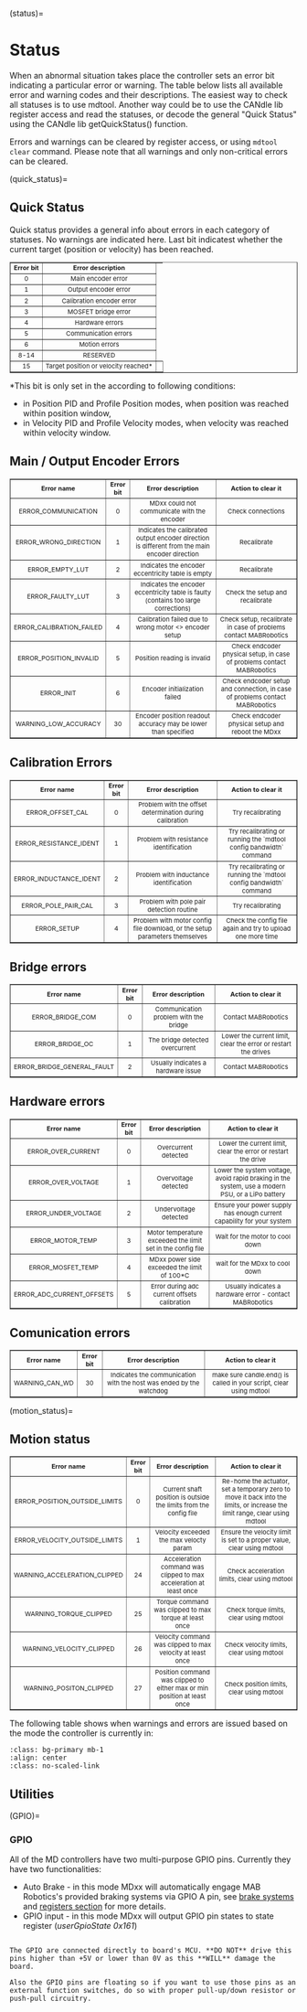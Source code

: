 (status)=

# Status

When an abnormal situation takes place the controller sets an error bit indicating a particular
error or warning. The table below lists all available error and warning codes and their
descriptions. The easiest way to check all statuses is to use mdtool. Another way could be to use
the CANdle lib register access and read the statuses, or decode the general "Quick Status" using the
CANdle lib getQuickStatus() function.

Errors and warnings can be cleared by register access, or using `mdtool clear` command. Please note
that all warnings and only non-critical errors can be cleared.

(quick_status)=

## Quick Status

Quick status provides a general info about errors in each category of statuses. No warnings are
indicated here. Last bit indicatest whether the current target (position or velocity) has been
reached.

<table border="1" cellpadding="2" cellspacing="0"  class="gridlines sheet0" id="sheet0" style="float:center;text-align:center;font-size:11px ;width:100%">
	<tbody>
		<tr>
			<td> <b>Error bit</b></td>
			<td> <b>Error description</b></td>
		</tr>
		<tr>
			<td>0</td>
			<td>Main encoder error</td>
		</tr>
		<tr>
			<td>1</td>
			<td>Output encoder error</td>
		</tr>
		<tr>
			<td>2</td>
			<td>Calibration encoder error</td>
		</tr>
		<tr>
			<td>3</td>
			<td>MOSFET bridge error</td>
		</tr>
		<tr>
			<td>4</td>
			<td>Hardware errors</td>
		</tr>
    	<tr>
			<td>5</td>
			<td>Communication errors</td>
		</tr>
   		<tr>
			<td>6</td>
			<td>Motion errors</td>
		</tr>
       	<tr>
			<td>8-14</td>
			<td>RESERVED</td>
		</tr>
		</tr>
			<tr>
			<td>15</td>
			<td>Target position or velocity reached* <td>
		</tr>
	</tbody>
</table>

\*This bit is only set in the according to following conditions:

- in Position PID and Profile Position modes, when position was reached within position window,
- in Velocity PID and Profile Velocity modes, when velocity was reached within velocity window.

<p></p>

## Main / Output Encoder Errors

<table border="1" cellpadding="2" cellspacing="0"  class="gridlines sheet0" id="sheet0" style="float:center;text-align:center;font-size:11px ;width:100%">
	<tbody>
		<tr>
			<td> <b>Error name</b></td>
			<td> <b>Error bit</b></td>
			<td> <b>Error description</b></td>
      		<td> <b>Action to clear it</b></td>
		</tr>
		<tr>
			<td>ERROR_COMMUNICATION </td>
			<td>0</td>
			<td>MDxx could not communicate with the encoder </td>
      		<td>Check connections </td>
		</tr>
    	<tr>
			<td>ERROR_WRONG_DIRECTION</td>
			<td>1</td>
			<td>Indicates the calibrated output encoder direction is different from the main encoder direction</td>
      		<td>Recalibrate</td>
		</tr>
   		 <tr>
			<td>ERROR_EMPTY_LUT</td>
			<td>2</td>
			<td>Indicates the encoder eccentricity table is empty</td>
      		<td>Recalibrate</td>
		</tr>
    	<tr>
			<td>ERROR_FAULTY_LUT</td>
			<td>3</td>
			<td>Indicates the encoder eccentricity table is faulty (contains too large corrections)</td>
    		<td>Check the setup and recalibrate</td>
		</tr>
    	<tr>
			<td>ERROR_CALIBRATION_FAILED</td>
			<td>4</td>
			<td>Calibration failed due to wrong motor <> encoder setup</td>
			<td>Check setup, recalibrate in case of problems contact MABRobotics</td>
		</tr>
    	<tr>
			<td>ERROR_POSITION_INVALID</td>
			<td>5</td>
			<td>Position reading is invalid</td>
			<td>Check endcoder physical setup, in case of problems contact MABRobotics</td>
		</tr>
		<tr>
			<td>ERROR_INIT</td>
			<td>6</td>
			<td>Encoder initialization failed</td>
			<td>Check endcoder setup and connection, in case of problems contact MABRobotics</td>
		</tr>
		<tr>
			<td>WARNING_LOW_ACCURACY</td>
			<td>30</td>
			<td>Encoder position readout accuracy may be lower than specified</td>
			<td>Check endcoder physical setup and reboot the MDxx</td>
		</tr>
	</tbody>
</table>
<p></p>

## Calibration Errors

<table border="1" cellpadding="2" cellspacing="0"  class="gridlines sheet0" id="sheet0" style="float:center;text-align:center;font-size:11px ;width:100%">
	<tbody>
		<tr>
			<td> <b>Error name</b></td>
			<td> <b>Error bit</b></td>
			<td> <b>Error description</b></td>
      		<td> <b>Action to clear it</b></td>
		</tr>
		<tr>
			<td>ERROR_OFFSET_CAL </td>
			<td>0</td>
			<td>Problem with the offset determination during calibration </td>
      		<td>Try recalibrating</td>
		</tr>
    	<tr>
			<td>ERROR_RESISTANCE_IDENT</td>
			<td>1</td>
			<td>Problem with resistance identification</td>
    		<td>Try recalibrating or running the `mdtool config bandwidth` command</td>
		</tr>
    	<tr>
			<td>ERROR_INDUCTANCE_IDENT</td>
			<td>2</td>
			<td>Problem with inductance identification</td>
      		<td>Try recalibrating or running the `mdtool config bandwidth` command</td>
		</tr>
    	<tr>
			<td>ERROR_POLE_PAIR_CAL</td>
			<td>3</td>
			<td>Problem with pole pair detection routine</td>
      		<td>Try recalibrating</td>
		</tr>
    	<tr>
			<td>ERROR_SETUP</td>
			<td>4</td>
			<td>Problem with motor config file download, or the setup parameters themselves</td>
      		<td>Check the config file again and try to upload one more time</td>
		</tr>
	</tbody>
</table>
<p></p>

## Bridge errors

<table border="1" cellpadding="2" cellspacing="0"  class="gridlines sheet0" id="sheet0" style="float:center;text-align:center;font-size:11px ;width:100%">
	<tbody>
		<tr>
			<td> <b>Error name</b></td>
			<td> <b>Error bit</b></td>
			<td> <b>Error description</b></td>
      		<td> <b>Action to clear it</b></td>
		</tr>
		<tr>
			<td>ERROR_BRIDGE_COM</td>
			<td>0</td>
			<td>Communication problem with the bridge</td>
      		<td>Contact MABRobotics</td>
		</tr>
    	<tr>
			<td>ERROR_BRIDGE_OC</td>
			<td>1</td>
			<td>The bridge detected overcurrent</td>
      		<td>Lower the current limit, clear the error or restart the drives</td>
		</tr>
    	<tr>
			<td>ERROR_BRIDGE_GENERAL_FAULT</td>
			<td>2</td>
			<td>Usually indicates a hardware issue</td>
      		<td>Contact MABRobotics</td>
		</tr>
	</tbody>
</table>
<p></p>

## Hardware errors

<table border="1" cellpadding="2" cellspacing="0"  class="gridlines sheet0" id="sheet0" style="float:center;text-align:center;font-size:11px ;width:100%">
	<tbody>
		<tr>
			<td> <b>Error name</b></td>
			<td> <b>Error bit</b></td>
			<td> <b>Error description</b></td>
      		<td> <b>Action to clear it</b></td>
		</tr>
   		<tr>
			<td>ERROR_OVER_CURRENT</td>
			<td>0</td>
			<td>Overcurrent detected</td>
      		<td>Lower the current limit, clear the error or restart the drive</td>
		</tr>
    	<tr>
			<td>ERROR_OVER_VOLTAGE</td>
			<td>1</td>
			<td>Overvoltage detected</td>
      		<td>Lower the system voltage, avoid rapid braking in the system, use a modern PSU, or a LiPo battery</td>
		</tr>
    	<tr>
			<td>ERROR_UNDER_VOLTAGE</td>
			<td>2</td>
			<td>Undervoltage detected</td>
      		<td>Ensure your power supply has enough current capability for your system</td>
		</tr>
    	<tr>
			<td>ERROR_MOTOR_TEMP</td>
			<td>3</td>
			<td>Motor temperature exceeded the limit set in the config file</td>
      		<td>Wait for the motor to cool down</td>
		</tr>
    	<tr>
			<td>ERROR_MOSFET_TEMP</td>
			<td>4</td>
			<td>MDxx power side exceeded the limit of 100*C</td>
      		<td>wait for the MDxx to cool down</td>
		</tr>
     	<tr>
			<td>ERROR_ADC_CURRENT_OFFSETS</td>
			<td>5</td>
			<td>Error during adc current offsets calibration</td>
      		<td>Usually indicates a hardware error - contact MABRobotics</td>
		</tr> 
  </tbody>
</table>
<p></p>

## Comunication errors

<table border="1" cellpadding="2" cellspacing="0"  class="gridlines sheet0" id="sheet0" style="float:center;text-align:center;font-size:11px ;width:100%">
	<tbody>
		<tr>
			<td> <b>Error name</b></td>
			<td> <b>Error bit</b></td>
			<td> <b>Error description</b></td>
      		<td> <b>Action to clear it</b></td>
		</tr>
    	<tr>
			<td>WARNING_CAN_WD</td>
			<td>30</td>
			<td>Indicates the communication with the host was ended by the watchdog</td>
      		<td>make sure candle.end() is called in your script, clear using mdtool</td>
		</tr>
  </tbody>
</table>
<p></p>

(motion_status)=

## Motion status

<table border="1" cellpadding="2" cellspacing="0"  class="gridlines sheet0" id="sheet0" style="float:center;text-align:center;font-size:11px ;width:100%">
	<tbody>
		<tr>
			<td> <b>Error name</b></td>
			<td> <b>Error bit</b></td>
			<td> <b>Error description</b></td>
      		<td> <b>Action to clear it</b></td>
		</tr>
		<tr>
			<td>ERROR_POSITION_OUTSIDE_LIMITS</td>
			<td>0</td>
			<td>Current shaft position is outside the <min position : max position> limits from the config file</td>
      		<td>Re-home the actuator, set a temporary zero to move it back into the limits, or increase the limit range, clear using mdtool</td>
		</tr>
		<tr>
			<td>ERROR_VELOCITY_OUTSIDE_LIMITS</td>
			<td>1</td>
			<td>Velocity exceeded the max velocty param</td>
      		<td>Ensure the velocity limit is set to a proper value, clear using mdtool</td>
		</tr>
		<tr>
			<td>WARNING_ACCELERATION_CLIPPED</td>
			<td>24</td>
			<td>Acceleration command was clipped to max acceleration at least once</td>
      		<td>Check acceleration limits, clear using mdtool</td>
		</tr>
    	<tr>
			<td>WARNING_TORQUE_CLIPPED</td>
			<td>25</td>
			<td>Torque command was clipped to max torque at least once</td>
      		<td>Check torque limits, clear using mdtool</td>
		</tr>
    	<tr>
			<td>WARNING_VELOCITY_CLIPPED</td>
			<td>26</td>
			<td>Velocity command was clipped to max velocity at least once</td>
      		<td>Check velocity limits, clear using mdtool</td>
		</tr>
    	<tr>
			<td>WARNING_POSITON_CLIPPED</td>
			<td>27</td>
			<td>Position command was clipped to either max or min position at least once</td>
      		<td>Check position limits, clear using mdtool</td>
		</tr>
  </tbody>
</table>
<p></p>

The following table shows when warnings and errors are issued based on the mode the controller is
currently in:

```{figure} images/Status/status_vs_motion_mode.png
:class: bg-primary mb-1
:align: center
:class: no-scaled-link
```

## Utilities

(GPIO)=

### GPIO

All of the MD controllers have two multi-purpose GPIO pins. Currently they have two functionalities:

- Auto Brake - in this mode MDxx will automatically engage MAB Robotics's provided braking systems
  via GPIO A pin, see [brake systems](brakes) and [registers section](registers) for more details.
- GPIO input - in this mode MDxx will output GPIO pin states to state register (*userGpioState
  0x161*)

```{important}

The GPIO are connected directly to board's MCU. **DO NOT** drive this pins higher than +5V or lower than 0V as this **WILL** damage the board.

Also the GPIO pins are floating so if you want to use those pins as an external function switches, do so with proper pull-up/down resistor or push-pull circuitry.

```
